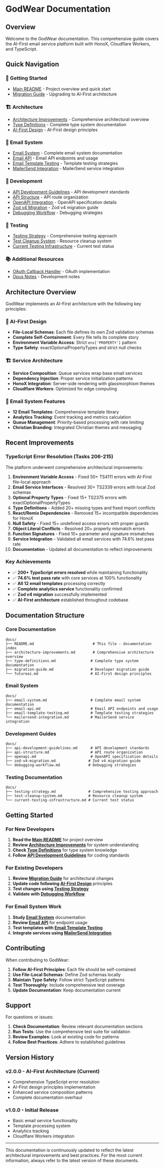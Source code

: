 # GodWear Documentation

## Overview

Welcome to the GodWear documentation. This comprehensive guide covers the AI-First email service platform built with HonoX, Cloudflare Workers, and TypeScript.

## Quick Navigation

### 🚀 Getting Started
- [Main README](../README.md) - Project overview and quick start
- [Migration Guide](./migration-guide.md) - Upgrading to AI-First architecture

### 🏗️ Architecture
- [Architecture Improvements](./architecture-improvements.md) - Comprehensive architectural overview
- [Type Definitions](./type-definitions.md) - Complete type system documentation
- [AI-First Design](./futureai.md) - AI-First design principles

### 📧 Email System
- [Email System](./email-system.md) - Complete email system documentation
- [Email API](./email-api.md) - Email API endpoints and usage
- [Email Template Testing](./email-template-testing.md) - Template testing strategies
- [MailerSend Integration](./mailersend-integration.md) - MailerSend service integration

### 🔧 Development
- [API Development Guidelines](./api-development-guidelines.md) - API development standards
- [API Structure](./api-structure.md) - API route organization
- [OpenAPI Integration](./openapi.md) - OpenAPI specification details
- [Zod v4 Migration](./zod-v4-migration.md) - Zod v4 migration guide
- [Debugging Workflow](./debugging-workflow.md) - Debugging strategies

### 🧪 Testing
- [Testing Strategy](./testing-strategy.md) - Comprehensive testing approach
- [Test Cleanup System](./test-cleanup-system.md) - Resource cleanup system
- [Current Testing Infrastructure](./current-testing-infrastructure.md) - Current test status

### 📚 Additional Resources
- [OAuth Callback Handler](./oauth-callback-handler.md) - OAuth implementation
- [Opus Notes](./opusnotes.md) - Development notes

## Architecture Overview

GodWear implements an AI-First architecture with the following key principles:

### 🤖 AI-First Design
- **File-Local Schemas**: Each file defines its own Zod validation schemas
- **Complete Self-Containment**: Every file tells its complete story
- **Environment Variable Access**: Strict `env['PROPERTY']` pattern
- **Type Safety**: exactOptionalPropertyTypes and strict null checks

### 🏗️ Service Architecture
- **Service Composition**: Queue services wrap base email services
- **Dependency Injection**: Proper service initialization patterns
- **HonoX Integration**: Server-side rendering with glassmorphism themes
- **Cloudflare Workers**: Optimized for edge computing

### 📧 Email System Features
- **12 Email Templates**: Comprehensive template library
- **Analytics Tracking**: Event tracking and metrics calculation
- **Queue Management**: Priority-based processing with rate limiting
- **Christian Branding**: Integrated Christian themes and messaging

## Recent Improvements

### TypeScript Error Resolution (Tasks 206-215)

The platform underwent comprehensive architectural improvements:

1. **Environment Variable Access** - Fixed 50+ TS4111 errors with AI-First file-local approach
2. **Email Service Interfaces** - Resolved 30+ TS2339 errors with local Zod schemas
3. **Optional Property Types** - Fixed 15+ TS2375 errors with exactOptionalPropertyTypes
4. **Type Definitions** - Added 20+ missing types and fixed import conflicts
5. **React/Remix Dependencies** - Removed 15+ incompatible dependencies for HonoX
6. **Null Safety** - Fixed 15+ undefined access errors with proper guards
7. **Object Literal Conflicts** - Resolved 20+ property mismatch errors
8. **Function Signatures** - Fixed 10+ parameter and signature mismatches
9. **Service Integration** - Validated all email services with 74.6% test pass rate
10. **Documentation** - Updated all documentation to reflect improvements

### Key Achievements

- ✅ **200+ TypeScript errors resolved** while maintaining functionality
- ✅ **74.6% test pass rate** with core services at 100% functionality
- ✅ **All 12 email templates** processing correctly
- ✅ **Complete analytics service** functionality confirmed
- ✅ **Zod v4 migration** successfully implemented
- ✅ **AI-First architecture** established throughout codebase

## Documentation Structure

### Core Documentation
```
docs/
├── README.md                           # This file - documentation index
├── architecture-improvements.md        # Comprehensive architecture overview
├── type-definitions.md                # Complete type system documentation
├── migration-guide.md                 # Developer migration guide
└── futureai.md                        # AI-First design principles
```

### Email System
```
docs/
├── email-system.md                    # Complete email system documentation
├── email-api.md                       # Email API endpoints and usage
├── email-template-testing.md          # Template testing strategies
└── mailersend-integration.md          # MailerSend service integration
```

### Development Guides
```
docs/
├── api-development-guidelines.md      # API development standards
├── api-structure.md                   # API route organization
├── openapi.md                         # OpenAPI specification details
├── zod-v4-migration.md               # Zod v4 migration guide
└── debugging-workflow.md             # Debugging strategies
```

### Testing Documentation
```
docs/
├── testing-strategy.md               # Comprehensive testing approach
├── test-cleanup-system.md            # Resource cleanup system
└── current-testing-infrastructure.md # Current test status
```

## Getting Started

### For New Developers

1. **Read the [Main README](../README.md)** for project overview
2. **Review [Architecture Improvements](./architecture-improvements.md)** for system understanding
3. **Check [Type Definitions](./type-definitions.md)** for type system knowledge
4. **Follow [API Development Guidelines](./api-development-guidelines.md)** for coding standards

### For Existing Developers

1. **Review [Migration Guide](./migration-guide.md)** for architectural changes
2. **Update code following [AI-First Design](./futureai.md)** principles
3. **Test changes using [Testing Strategy](./testing-strategy.md)**
4. **Validate with [Debugging Workflow](./debugging-workflow.md)**

### For Email System Work

1. **Study [Email System](./email-system.md)** documentation
2. **Review [Email API](./email-api.md)** for endpoint usage
3. **Test templates with [Email Template Testing](./email-template-testing.md)**
4. **Integrate services using [MailerSend Integration](./mailersend-integration.md)**

## Contributing

When contributing to GodWear:

1. **Follow AI-First Principles**: Each file should be self-contained
2. **Use File-Local Schemas**: Define Zod schemas locally
3. **Maintain Type Safety**: Follow strict TypeScript patterns
4. **Test Thoroughly**: Include comprehensive test coverage
5. **Update Documentation**: Keep documentation current

## Support

For questions or issues:

1. **Check Documentation**: Review relevant documentation sections
2. **Run Tests**: Use the comprehensive test suite for validation
3. **Review Examples**: Look at existing code for patterns
4. **Follow Best Practices**: Adhere to established guidelines

## Version History

### v2.0.0 - AI-First Architecture (Current)
- Comprehensive TypeScript error resolution
- AI-First design principles implementation
- Enhanced service composition patterns
- Complete documentation overhaul

### v1.0.0 - Initial Release
- Basic email service functionality
- Template processing system
- Analytics tracking
- Cloudflare Workers integration

---

This documentation is continuously updated to reflect the latest architectural improvements and best practices. For the most current information, always refer to the latest version of these documents.
